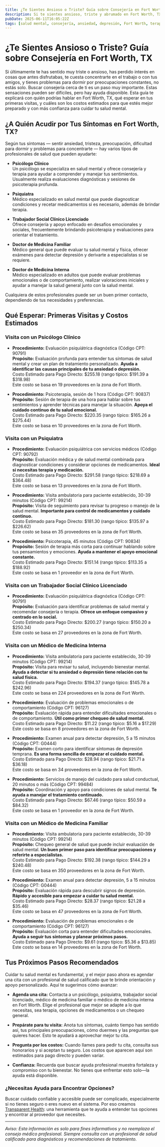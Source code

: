 ```yaml
---
title: ¿Te Sientes Ansioso o Triste? Guía sobre Consejería en Fort Worth, TX  
description: Si te sientes ansioso, triste y abrumado en Fort Worth, TX, aprende con quién acudir y cuánto pueden costar las primeras visitas de consejería.  
pubDate: 2025-06-11T16:05:22Z  
tags: [salud mental, consejería, ansiedad, depresión, Fort Worth, terapia, cuidado psicológico]  
---
```


# ¿Te Sientes Ansioso o Triste? Guía sobre Consejería en Fort Worth, TX

Si últimamente te has sentido muy triste o ansioso, has perdido interés en cosas que antes disfrutabas, te cuesta concentrarte en el trabajo o con tus amigos, y tienes problemas para dormir por preocupaciones constantes, no estás solo. Buscar consejería cerca de ti es un paso muy importante. Estas sensaciones pueden ser difíciles, pero hay ayuda disponible. Esta guía te explicará con quién podrías hablar en Fort Worth, TX, qué esperar en tus primeras visitas, y cuáles son los costos estimados para que estés mejor preparado y con más confianza para cuidar tu salud mental.

## ¿A Quién Acudir por Tus Síntomas en Fort Worth, TX?

Según tus síntomas — sentir ansiedad, tristeza, preocupación, dificultad para dormir y problemas para concentrarte — hay varios tipos de profesionales de salud que pueden ayudarte:

- **Psicólogo Clínico**  
  Un psicólogo se especializa en salud mental y ofrece consejería y terapia para ayudar a comprender y manejar tus sentimientos. Usualmente realiza evaluaciones diagnósticas y sesiones de psicoterapia profunda.

- **Psiquiatra**  
  Médico especializado en salud mental que puede diagnosticar condiciones y recetar medicamentos si es necesario, además de brindar terapia.

- **Trabajador Social Clínico Licenciado**  
  Ofrece consejería y apoyo enfocado en desafíos emocionales y sociales, frecuentemente brindando psicoterapia y evaluaciones para orientar el tratamiento.

- **Doctor de Medicina Familiar**  
  Médico general que puede evaluar tu salud mental y física, ofrecer exámenes para detectar depresión y derivarte a especialistas si se requiere.

- **Doctor de Medicina Interna**  
  Médico especializado en adultos que puede evaluar problemas emocionales o de comportamiento, realizar valoraciones iniciales y ayudar a manejar la salud general junto con la salud mental.

Cualquiera de estos profesionales puede ser un buen primer contacto, dependiendo de tus necesidades y preferencias.

## Qué Esperar: Primeras Visitas y Costos Estimados

### Visita con un Psicólogo Clínico

- **Procedimiento:** Evaluación psiquiátrica diagnóstica (Código CPT: 90791)  
  **Propósito:** Evaluación profunda para entender tus síntomas de salud mental y crear un plan de tratamiento personalizado. **Ayuda a identificar las causas principales de tu ansiedad o depresión.**  
  Costo Estimado para Pago Directo: $255.18 (rango típico: $191.39 a $318.98)  
  Este costo se basa en 19 proveedores en la zona de Fort Worth.

- **Procedimiento:** Psicoterapia, sesión de 1 hora (Código CPT: 90837)  
  **Propósito:** Sesión de terapia de una hora para hablar sobre tus sentimientos y aprender técnicas para manejar la situación. **Apoya el cuidado continuo de tu salud emocional.**  
  Costo Estimado para Pago Directo: $220.35 (rango típico: $165.26 a $275.44)  
  Este costo se basa en 10 proveedores en la zona de Fort Worth.

### Visita con un Psiquiatra

- **Procedimiento:** Evaluación psiquiátrica con servicios médicos (Código CPT: 90792)  
  **Propósito:** Evaluación médica y de salud mental combinada para diagnosticar condiciones y considerar opciones de medicamentos. **Ideal si necesitas terapia y medicación.**  
  Costo Estimado para Pago Directo: $291.58 (rango típico: $218.69 a $364.48)  
  Este costo se basa en 13 proveedores en la zona de Fort Worth.

- **Procedimiento:** Visita ambulatoria para paciente establecido, 30-39 minutos (Código CPT: 99214)  
  **Propósito:** Visita de seguimiento para revisar tu progreso o manejo de la salud mental. **Importante para control de medicamentos y cuidado continuo.**  
  Costo Estimado para Pago Directo: $181.30 (rango típico: $135.97 a $226.62)  
  Este costo se basa en 35 proveedores en la zona de Fort Worth.

- **Procedimiento:** Psicoterapia, 45 minutos (Código CPT: 90834)  
  **Propósito:** Sesión de terapia más corta para continuar hablando sobre tus pensamientos y emociones. **Ayuda a mantener el apoyo emocional constante.**  
  Costo Estimado para Pago Directo: $151.14 (rango típico: $113.35 a $188.92)  
  Este costo se basa en 1 proveedor en la zona de Fort Worth.

### Visita con un Trabajador Social Clínico Licenciado

- **Procedimiento:** Evaluación psiquiátrica diagnóstica (Código CPT: 90791)  
  **Propósito:** Evaluación para identificar problemas de salud mental y recomendar consejería o terapia. **Ofrece un enfoque compasivo y centrado en lo social.**  
  Costo Estimado para Pago Directo: $200.27 (rango típico: $150.20 a $250.34)  
  Este costo se basa en 27 proveedores en la zona de Fort Worth.

### Visita con un Médico de Medicina Interna

- **Procedimiento:** Visita ambulatoria para paciente establecido, 30-39 minutos (Código CPT: 99214)  
  **Propósito:** Visita para revisar tu salud, incluyendo bienestar mental. **Ayuda a detectar si tu ansiedad o depresión tiene relación con tu salud física.**  
  Costo Estimado para Pago Directo: $194.37 (rango típico: $145.78 a $242.96)  
  Este costo se basa en 224 proveedores en la zona de Fort Worth.

- **Procedimiento:** Evaluación de problemas emocionales o de comportamiento (Código CPT: 96127)  
  **Propósito:** Evaluación rápida para entender dificultades emocionales o de comportamiento. **Útil como primer chequeo de salud mental.**  
  Costo Estimado para Pago Directo: $11.22 (rango típico: $5.16 a $17.29)  
  Este costo se basa en 8 proveedores en la zona de Fort Worth.

- **Procedimiento:** Examen anual para detectar depresión, 5 a 15 minutos (Código CPT: G0444)  
  **Propósito:** Examen corto para identificar síntomas de depresión temprana. **Es una forma sencilla de empezar el cuidado mental.**  
  Costo Estimado para Pago Directo: $28.94 (rango típico: $21.71 a $36.18)  
  Este costo se basa en 34 proveedores en la zona de Fort Worth.

- **Procedimiento:** Servicios de manejo del cuidado para salud conductual, 20 minutos o más (Código CPT: 99484)  
  **Propósito:** Coordinación y apoyo para condiciones de salud mental. **Te ayuda a manejar el tratamiento continuado.**  
  Costo Estimado para Pago Directo: $67.46 (rango típico: $50.59 a $84.32)  
  Este costo se basa en 1 proveedor en la zona de Fort Worth.

### Visita con un Médico de Medicina Familiar

- **Procedimiento:** Visita ambulatoria para paciente establecido, 30-39 minutos (Código CPT: 99214)  
  **Propósito:** Chequeo general de salud que puede incluir evaluación de salud mental. **Un buen primer paso para identificar preocupaciones y referirte a especialistas.**  
  Costo Estimado para Pago Directo: $192.38 (rango típico: $144.29 a $240.48)  
  Este costo se basa en 350 proveedores en la zona de Fort Worth.

- **Procedimiento:** Examen anual para detectar depresión, 5 a 15 minutos (Código CPT: G0444)  
  **Propósito:** Evaluación rápida para descubrir signos de depresión. **Rápido y accesible para empezar a cuidar tu salud mental.**  
  Costo Estimado para Pago Directo: $28.37 (rango típico: $21.28 a $35.46)  
  Este costo se basa en 47 proveedores en la zona de Fort Worth.

- **Procedimiento:** Evaluación de problemas emocionales o de comportamiento (Código CPT: 96127)  
  **Propósito:** Evaluación corta para entender dificultades emocionales. **Ayuda a seguir tus síntomas y planear próximos pasos.**  
  Costo Estimado para Pago Directo: $9.61 (rango típico: $5.36 a $13.85)  
  Este costo se basa en 14 proveedores en la zona de Fort Worth.

## Tus Próximos Pasos Recomendados

Cuidar tu salud mental es fundamental, y el mejor paso ahora es agendar una cita con un profesional de salud calificado que te brinde orientación y apoyo personalizado. Aquí te sugerimos cómo avanzar:

- **Agenda una cita:** Contacta a un psicólogo, psiquiatra, trabajador social licenciado, médico de medicina familiar o médico de medicina interna en Fort Worth. Elige el profesional que mejor se adapte a lo que necesitas, sea terapia, opciones de medicamentos o un chequeo general.

- **Prepárate para tu visita:** Anota tus síntomas, cuánto tiempo has sentido así, tus principales preocupaciones, cómo duermes y las preguntas que quieres hacer. Esto te ayudará a aprovechar mejor tu cita.

- **Pregunta por los costos:** Cuando llames para pedir tu cita, consulta sus honorarios y si aceptan tu seguro. Los costos que aparecen aquí son estimados para pago directo y pueden variar.

- **Confianza:** Recuerda que buscar ayuda profesional muestra fortaleza y compromiso con tu bienestar. No tienes que enfrentar esto solo—la ayuda está disponible.

### ¿Necesitas Ayuda para Encontrar Opciones?

Buscar cuidado confiable y accesible puede ser complicado, especialmente si no tienes seguro o eres nuevo en el sistema. Por eso creamos [Transparent Health](https://transparenthealth.ai): una herramienta que te ayuda a entender tus opciones y encontrar al proveedor que necesites.

---

*Aviso: Esta información es solo para fines informativos y no reemplaza el consejo médico profesional. Siempre consulta con un profesional de salud calificado para diagnósticos y recomendaciones de tratamiento.*
